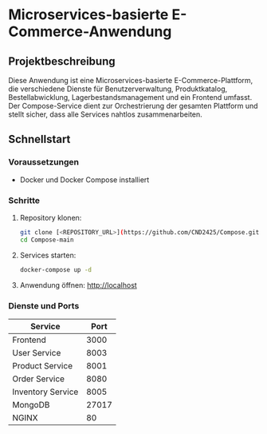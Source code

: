 # Microservices-basierte E-Commerce-Anwendung

## Projektbeschreibung
Diese Anwendung ist eine Microservices-basierte E-Commerce-Plattform, die verschiedene Dienste für Benutzerverwaltung, Produktkatalog, Bestellabwicklung, Lagerbestandsmanagement und ein Frontend umfasst. Der Compose-Service dient zur Orchestrierung der gesamten Plattform und stellt sicher, dass alle Services nahtlos zusammenarbeiten.

## Schnellstart

### Voraussetzungen
- Docker und Docker Compose installiert

### Schritte
1. Repository klonen:
   ```bash
   git clone [<REPOSITORY_URL>](https://github.com/CND2425/Compose.git)
   cd Compose-main
   ```
2. Services starten:
   ```bash
   docker-compose up -d
   ```
3. Anwendung öffnen: [http://localhost](http://localhost:3000)

### Dienste und Ports
| Service             | Port   |
|---------------------|--------|
| Frontend            | 3000   |
| User Service        | 8003   |
| Product Service     | 8001   |
| Order Service       | 8080   |
| Inventory Service   | 8005   |
| MongoDB             | 27017  |
| NGINX               | 80     |



